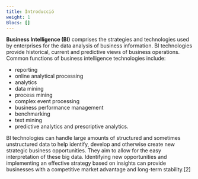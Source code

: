 ```yaml
---
title: Introducció
weight: 1
Blocs: []
---
```

**Business Intelligence (BI)** comprises the strategies and technologies used by enterprises for the data analysis of business information. BI technologies provide historical, current and predictive views of business operations. Common functions of business intelligence technologies include:

* reporting
* online analytical processing
* analytics
* data mining
* process mining
* complex event processing
* business performance management
* benchmarking
* text mining
* predictive analytics and prescriptive analytics.

BI technologies can handle large amounts of structured and sometimes unstructured data to help identify, develop and otherwise create new strategic business opportunities. They aim to allow for the easy interpretation of these big data. Identifying new opportunities and implementing an effective strategy based on insights can provide businesses with a competitive market advantage and long-term stability.\[2\]


